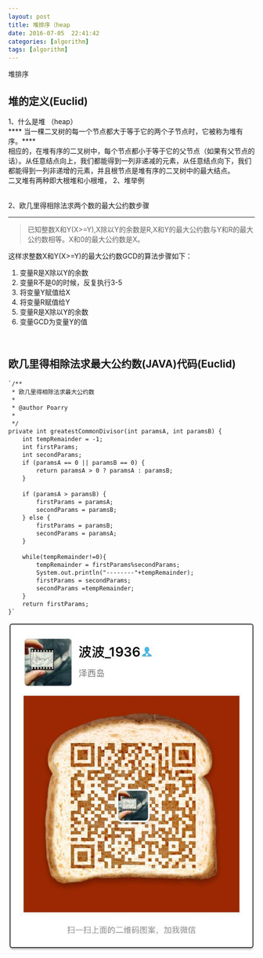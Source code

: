 ```yaml
---
layout: post
title: 堆排序（heap
date: 2016-07-05  22:41:42 
categories: [algorithm]
tags: [algorithm]
---
```


堆排序
<!--more-->

##  堆的定义(Euclid)

1、什么是堆 （heap）<br />
**** 当一棵二叉树的每一个节点都大于等于它的两个子节点时，它被称为堆有序。****<br />
相应的，在堆有序的二叉树中，每个节点都小于等于它的父节点（如果有父节点的话）。从任意结点向上，我们都能得到一列非递减的元素，从任意结点向下，我们都能得到一列非递增的元素，并且根节点是堆有序的二叉树中的最大结点。<br />
 二叉堆有两种即大根堆和小根堆，
2、堆举例 <br />

<br/>2、欧几里得相除法求两个数的最大公约数步骤 <br />
  *** 
> 已知整数X和Y(X>=Y),X除以Y的余数是R,X和Y的最大公约数与Y和R的最大公约数相等。X和0的最大公约数是X。

这样求整数X和Y(X>=Y)的最大公约数GCD的算法步骤如下：<br/>
1. 变量R是X除以Y的余数<br/>
2. 变量R不是0的时候，反复执行3-5<br/>
3. 将变量Y赋值给X<br/>
4. 将变量R赋值给Y<br/>
5. 变量R是X除以Y的余数<br/>
6. 变量GCD为变量Y的值<br/>
<br/>

##  欧几里得相除法求最大公约数(JAVA)代码(Euclid) 
    `/**
	 * 欧几里得相除法求最大公约数
	 * 
	 * @author Poarry
	 * 
	 */
	private int greatestCommonDivisor(int paramsA, int paramsB) {
		int tempRemainder = -1;
		int firstParams;
		int secondParams;
		if (paramsA == 0 || paramsB == 0) {
			return paramsA > 0 ? paramsA : paramsB;
		}

		if (paramsA > paramsB) {
			firstParams = paramsA;
			secondParams = paramsB;
		} else {
			firstParams = paramsB;
			secondParams = paramsA;
		}
		
		while(tempRemainder!=0){
			tempRemainder = firstParams%secondParams;
			System.out.println("--------"+tempRemainder);
			firstParams = secondParams;
			secondParams =tempRemainder;
		}
		return firstParams;
	}`

<img src="/assets/ico/wechat_qrcode.jpg"  alt="pic" />
